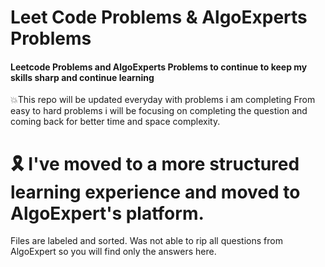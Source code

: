 # Leet Code Problems & AlgoExperts Problems

#### Leetcode Problems and AlgoExperts Problems to continue to keep my skills sharp and continue learning

:boom:This repo will be updated everyday with problems i am completing From easy to hard problems i will be focusing on completing the question and coming back for better time and space complexity.

# 🎗️ I've moved to a more structured learning experience and moved to AlgoExpert's platform.
Files are labeled and sorted. Was not able to rip all questions from AlgoExpert so you will find only the answers here.
